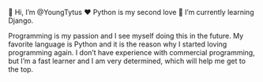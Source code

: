 👋 Hi, I’m @YoungTytus
❤ Python is my second love
🌱 I’m currently learning Django.

Programming is my passion and I see myself doing this in the future.
My favorite language is Python and it is the reason why I started loving
programming again. I don’t have experience with commercial programming,
but I’m a fast learner and I am very determined, which will help me get
to the top.

<!---
YoungTytus/YoungTytus is a ✨ special ✨ repository because its `README.md` (this file) appears on your GitHub profile.
You can click the Preview link to take a look at your changes.
--->
